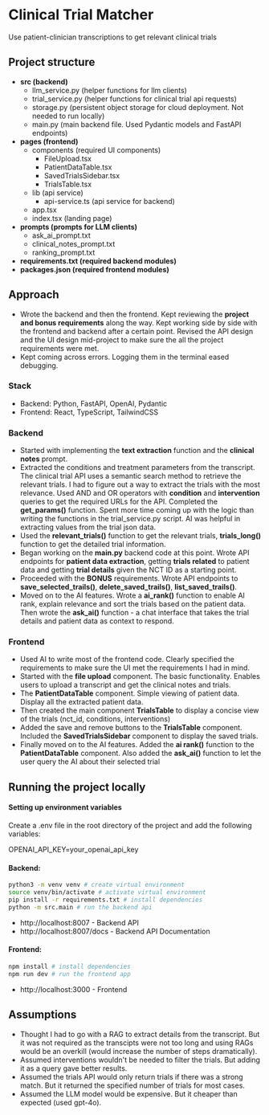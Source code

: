 # Clinical Trial Matcher
Use patient-clinician transcriptions to get relevant clinical trials

## Project structure
- **src (backend)**
  - llm_service.py (helper functions for llm clients)
  - trial_service.py (helper functions for clinical trial api requests)
  - storage.py (persistent object storage for cloud deployment. Not needed to run locally)
  - main.py (main backend file. Used Pydantic models and FastAPI endpoints)
- **pages (frontend)**
  - components (required UI components)
    - FileUpload.tsx 
    - PatientDataTable.tsx
    - SavedTrialsSidebar.tsx
    - TrialsTable.tsx
  - lib (api service)
    - api-service.ts (api service for backend)
  - app.tsx 
  - index.tsx (landing page)
- **prompts (prompts for LLM clients)**
  - ask_ai_prompt.txt
  - clinical_notes_prompt.txt
  - ranking_prompt.txt 
- **requirements.txt (required backend modules)**
- **packages.json (required frontend modules)**

## Approach
- Wrote the backend and then the frontend. Kept reviewing the **project and bonus requirements** along the way. Kept working side by side with the frontend and backend after a certain point. Revised the API design and the UI design mid-project to make sure the all the project requirements were met.
- Kept coming across errors. Logging them in the terminal eased debugging.
### Stack
- Backend: Python, FastAPI, OpenAI, Pydantic
- Frontend: React, TypeScript, TailwindCSS
### Backend
- Started with implementing the **text extraction** function and the **clinical notes** prompt.
- Extracted the conditions and treatment parameters from the transcript. The clinical trial API uses a semantic search method to retrieve the relevant trials. I had to figure out a way to extract the trials with the most relevance. Used AND and OR operators with **condition** and **intervention** queries to get the required URLs for the API. Completed the **get_params()** function. Spent more time coming up with the logic than writing the functions in the trial_service.py script. AI was helpful in extracting values from the trial json data.
- Used the **relevant_trials()** function to get the relevant trials, **trials_long()** function to get the detailed trial information. 
- Began working on the **main.py** backend code at this point. Wrote API endpoints for **patient data extraction**, getting **trials related** to patient data and getting **trial details** given the NCT ID as a starting point.
- Proceeded with the **BONUS** requirements. Wrote API endpoints to **save_selected_trails()**, **delete_saved_trails()**, **list_saved_trails()**.
- Moved on to the AI features. Wrote a **ai_rank()** function to enable AI rank, explain relevance and sort the trials based on the patient data. Then wrote the **ask_ai()** function - a chat interface that takes the trial details and patient data as context to respond. 
### Frontend
- Used AI to write most of the frontend code. Clearly specified the requirements to make sure the UI met the requirements I had in mind.
- Started with the **file upload** component. The basic functionality. Enables users to upload a transcript and get the clinical notes and trials.
- The **PatientDataTable** component. Simple viewing of patient data. Display all the extracted patient data.
- Then created the main component **TrialsTable** to display a concise view of the trials (nct_id, conditions, interventions)   
- Added the save and remove buttons to the **TrialsTable** component. Included the **SavedTrialsSidebar** component to display the saved trials. 
- Finally moved on to the AI features. Added the **ai rank()** function to the **PatientDataTable** component. Also added the **ask_ai()** function to let the user query the AI about their selected trial 

## Running the project locally

#### Setting up environment variables

Create a .env file in the root directory of the project and add the following variables:

OPENAI_API_KEY=your_openai_api_key

#### Backend: 
```bash
python3 -m venv venv # create virtual environment
source venv/bin/activate # activate virtual environment
pip install -r requirements.txt # install dependencies
python -m src.main # run the backend api
```
- http://localhost:8007 - Backend API
- http://localhost:8007/docs - Backend API Documentation

#### Frontend: 
```bash
npm install # install dependencies
npm run dev # run the frontend app
```
- http://localhost:3000 - Frontend

## Assumptions
- Thought I had to go with a RAG to extract details from the transcript. But it was not required as the transcipts were not too long and using RAGs would be an overkill (would increase the number of steps dramatically).
- Assumed interventions wouldn't be needed to filter the trials. But adding it as a query gave better results.
- Assumed the trials API would only return trials if there was a strong match. But it returned the specified number of trials for most cases.
- Assumed the LLM model would be expensive. But it cheaper than expected (used gpt-4o).

  
